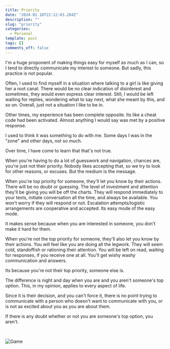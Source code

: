 ```yaml
---
title: Priority
date: "2024-01-18T22:12:03.284Z"
description: ""
slug: "priority"
categories:
  - Personal
template: post
tags: []
comments_off: false
---
```


I'm a huge proponent of making things easy for myself as much as I can, so I tend to directly communicate my interest to someone. But sadly, this practice is not popular.

Often, I used to find myself in a situation where talking to a girl is like giving her a root canal. There would be no clear indication of disinterest and sometimes, they would even express clear interest. Still, I would be left waiting for replies, wondering what to say next, what she meant by this, and so on. Overall, just not a situation I like to be in.

Other times, my experience has been complete opposite. Its like a cheat code had been activated. Almost anything I would say was met by a positive response.

I used to think it was something to do with me. Some days I was in the "zone" and other days, not so much.

Over time, I have come to learn that that's not true.

When you're having to do a lot of guesswork and navigation, chances are, you're just not their priority. Nobody likes accepting that, so we try to look for other reasons, or excuses. But the medium is the message.

When you're top priority for someone, they'll let you know by their actions. There will be no doubt or guessing. The level of investment and attention they'll be giving you will be off the charts. They will respond immediately to your texts, initiate conversation all the time, and always be available. You won't worry if they will respond or not. Escalation attempts/logistic arrangements are cooperative and accepted. Its easy mode of the easy mode.

It makes sense because when you are interested in someone, you don't make it hard for them.

When you're not the top priority for someone, they'll also let you know by their actions. You will feel like you are doing all the legwork. They will seem cold, standoffish or rationing their attention. You will be left on read, waiting for responses, if you receive one at all. You'll get wishy washy communication and answers.

Its because you're not their top priority, someone else is.

The difference is night and day when you are and you aren't someone's top option. This, in my opinion, applies to every aspect of life.

Since it is their decision, and you can't force it, there is no point trying to communicate with a person who doesn't want to communicate with you, or is not as excited about you as you are about them.

If there is any doubt whether or not you are someone's top option, you aren't.

<br >

![Game](https://media.tenor.com/Eiwp59pULPUAAAAC/the-boondocks-game-recognize-game.gif)


